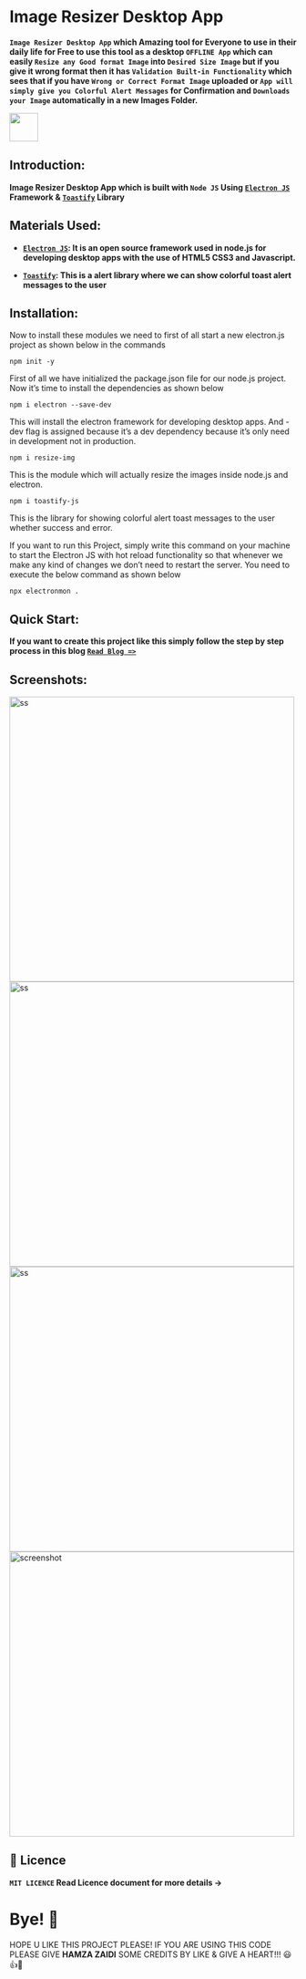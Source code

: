 # Image Resizer Desktop App

**`Image Resizer Desktop App` which Amazing tool for Everyone to use in their daily life for Free to use this tool as a desktop `OFFLINE App` which can easily `Resize any Good format Image` into `Desired Size Image` but if you give it wrong format then it has `Validation Built-in Functionality` which sees that if you have `Wrong or Correct Format Image` uploaded or `App will simply give you Colorful Alert Messages` for Confirmation and `Downloads your Image` automatically in a new Images Folder.**

<img align="center" src="https://user-images.githubusercontent.com/52501040/207794272-c3c3bb93-b933-459f-928c-9de8877cb3e5.png" width="50px" height="50px" />

## Introduction: 

**Image Resizer Desktop App which is built with `Node JS` Using [`Electron JS`](https://www.electronjs.org/) Framework & [`Toastify`](https://www.npmjs.com/package/toastify-js) Library**

## Materials Used: 

- **[`Electron JS`](https://www.electronjs.org/): It is an open source framework used in node.js for developing desktop apps with the use of HTML5 CSS3 and Javascript.**

- **[`Toastify`](https://www.npmjs.com/package/toastify-js): This is a alert library where we can show colorful toast alert messages to the user**

## Installation:

Now to install these modules we need to first of all start a new electron.js project as shown below in the commands
```
npm init -y
```
First of all we have initialized the package.json file for our node.js project. Now it’s time to install the dependencies as shown below
```
npm i electron --save-dev
```
This will install the electron framework for developing desktop apps. And -dev flag is assigned because it’s a dev dependency because it’s only need in development not in production.
```
npm i resize-img
```
This is the module which will actually resize the images inside node.js and electron.
```
npm i toastify-js
```
This is the library for showing colorful alert toast messages to the user whether success and error.

If you want to run this Project, simply write this command on your machine to start the Electron JS with hot reload functionality so that whenever we make any kind of changes we don’t need to restart the server. You need to execute the below command as shown below

```
npx electronmon .
```

## Quick Start:

**If you want to create this project like this simply follow the step by step process in this blog [`Read Blog =>`](https://webninjadeveloper.com/electronjs/build-a-electron-js-image-resizer-desktop-app-in-node-js-using-toastify-library-full-project-for-beginners/)**
 
 ## Screenshots:
 
<img src="https://user-images.githubusercontent.com/52501040/195849449-077101dc-fb6d-4b9c-88bc-96496c0d69e3.PNG" alt="ss" width="500" height="500"/>
<img src="https://user-images.githubusercontent.com/52501040/195849459-885478d2-2143-4113-b23e-c8f2c76081bf.PNG" alt="ss" width="500" height="500"/>
<img src="https://user-images.githubusercontent.com/52501040/195849462-4b03af93-3257-4276-90c0-f597746bb804.PNG" alt="ss" width="500" height="500"/>
<img src="https://webninjadeveloper.com/wp-content/uploads/2022/10/Screenshot_555.png" alt="screenshot"  width="500" height="500" />

## 📖 Licence
**`MIT LICENCE` Read Licence document for more details ->**

# Bye! 👋
HOPE U LIKE THIS PROJECT PLEASE! IF YOU ARE USING THIS CODE PLEASE GIVE **HAMZA ZAIDI** SOME CREDITS BY LIKE & GIVE A HEART!!! 😃👍💛

